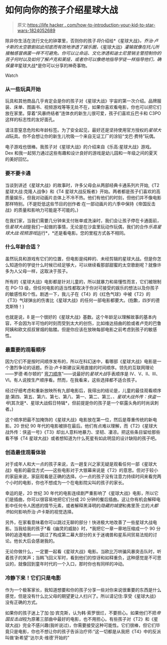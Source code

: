 # 如何向你的孩子介绍星球大战

> 原文:[https://life hacker . com/how-to-introduction-your-kid-to-star-wars-1824052689](https://lifehacker.com/how-to-introduce-your-kid-to-star-wars-1824052689)

除非你生活在流行文化的钟罩里，否则你的孩子*将*介绍给*《星球大战》*。乔治·卢卡斯的太空歌剧如此彻底而有效地渗透了娱乐圈，*《星球大战》*灌输就像在托儿所接触感冒病菌一样不可避免。你可以让命运、文化渗透和迪士尼营销主管控制你的孩子何时以及如何了解卢克和莱娅，或者你可以像绝地指导学徒一样指导他们，确保童年*星球大战*是你可以分享的神奇事物。

Watch

### 从一些玩具开始

玩具和其他商品几乎肯定会是你的孩子对《星球大战》宇宙的第一次介绍。品牌服装、床单、图画书、视频游戏等等无处不在，如果你喜欢看电影，你也可以把它们放在家里。穿着“风暴终结者”连体衣的新生儿很可爱，孩子们喜欢丘巴卡和 C3PO 这样的标志性的友好面孔。

请注意窒息危险和年龄标签。为了安全起见，最好还是坚持使用官方授权的*星球大战*玩具。你不会想让你的新生儿吮吸一个来自无证工厂的涂铅“戈巴·费特”玩偶。

电子游戏也很棒。我孩子对《星球大战》的介绍来自《乐高:星球大战》游戏。Dex 和我一起努力通过这些有趣和设计良好的游戏是幼儿园和一年级之间的夏天的美好回忆。

### 要不要卡通

当谈到讲述《星球大战》的故事时，许多父母会从两部经典卡通系列片开始,《T2 星球大战:克隆人战争》和《T4 星球大战反叛者》开始。两者都是孩子们喜欢的高质量娱乐，但我对动画片总体上不冷不热。他们有他们的时刻，但他们并不像电影那样特别。(不是贬低这些节目的创作者:在一部动画片的六季中保持《帝国反击战》的质量和影响力可能是不可能的。)

在我们家，当我们需要几分钟来支付账单或洗澡时，我们会让孩子停在卡通面前，但*星球大战*是我们一起做的事情，无论是在沙盒里玩动作玩偶，我们的合作*乐高星球大战:视频游戏*运行*，*还是看电影。您的里程方式各不相同。

### 什么年龄合适？

虽然玩具和游戏有它们的位置，但电影是纯粹的、未经剪辑的星球大战。但是你怎么知道你的学徒什么时候已经足够大，可以继续看那部甜蜜的太空歌剧呢？就像许多为人父母一样，这取决于孩子。

所有的《星球大战》电影都是针对儿童的，所以就暴力和易懂性而言，它们被限制在 PG-13 级，但任何电影的适当性都取决于你对可接受的娱乐的想法以及你孩子的敏感性和个性。剧透一下，我儿子在《T4》的《红色气球》中被《T2》的《T3》气球弹出的伤害比《星球大战》的任何一部电影都要大。(抱歉，四岁的德克斯特！)

也就是说，8 是一个很好的《星球大战》基数。这个年龄足以理解故事的基本内容，不会因为半可怕的时刻而受到太大的创伤，比如维达扭曲的脸或者卢克的巴鲁阿姨和欧文叔叔冒烟的骷髅。但是你应该在放映每部电影之前考虑到孩子的敏感性。

### 最重要的观看顺序

因为它们不是按时间顺序发布的，所以在科幻迷中，看哪部《星球大战》电影是一个激烈争论的话题。乔治·卢卡斯建议采用直接的时间顺序。领先的互联网理论——罗德·希尔顿的“ [弯刀顺序](http://www.nomachetejuggling.com/2011/11/11/the-star-wars-saga-suggested-viewing-order/)”——说最好的*星球大战*手表顺序是 IV、V、II、III、VI。有人说按生产顺序看。然而，在我看来，这些选择都不适合孩子。

经过仔细考虑和重新放映所有九部电影后，我得出的结论是，儿童的最佳观看顺序是:第四、第五、第六、第七、第八、第一、第二、第三、*、星球大战外传：侠盗一号*(其次是*、星球大战假日特辑*，但前提是你的孩子是一个崭露头角的时尚讽刺者。)

这个顺序把最不加掩饰的《星球大战》电影放在第一位，然后是尊重传统的新电影。20 世纪 90 年代的电影被排在最后。他们有点难以理解，而《T2》《星球大战外传：侠盗一号》《T3》却出人意料地暴力、坚韧、凄凉。把这些条目留给那些看不够《T4 星球大战》或者想知道为什么死星有如此明显的设计缺陷的孩子吧。

### 创造最佳观看体验

对于成年人和大一点的孩子来说，去一趟复兴之家无疑是观看任何一部《星球大战》电影的最佳方式——这些电影对于大银幕来说是《T2》的意思。但对于较小的家庭来说，家庭观看是正确的选择。小一点的孩子没有注意力持续时间来看完两个小时的电影，你也不想成为一个在电影院尖叫的孩子的家长。

幸运的是，20 世纪 30 年代的电影连续剧严重影响了《星球大战》电影，所以它们是插曲，你可以很容易地把它们分成 20 分钟的餐后插曲。这让你有机会解释电影中任何令人困惑的情节元素，或者解释黑泽明的*隐藏的城堡*和弗里茨·兰的*大都市*如何影响乔治·卢卡斯的视觉选择。

另外，在家看意味着你可以跳过无聊的部分！快进极大地改善了一些星球大战电影。当我给我的孩子*看《幽灵的威胁》时，*我把它一章一章地压缩成一个 90 分钟的追逐电影——跳过了构成第二幕大部分的关于迷魂兽和星系间贸易法规的讨论。他长大后会感谢我的。

无论你做什么，一定要一起看《星球大战》电影。当欧比万哄骗风暴突击队时，听着孩子的笑声；当韩飞回义军时，看到他们的惊讶和如释重负，这种感觉是不可思议的，就像回到童年时代的一个入口，那时你也有同样的冲动。

### 冷静下来！它们只是电影

作为一个极客家长，我知道想要和你的孩子分享一些对你来说很重要的东西是什么感觉，但是没有什么比父母的期望更让人扫兴了。所以请记住:享受《星球大战》没有正确的方式。

如果你的孩子迷上了加·加·宾克斯，认为韩·索罗很烂，不要担心。如果他们不把*帝国反击战*视为原著三部曲中最好的电影，也不用担心。有些孩子对《T2》和《星球大战》完全不感兴趣(我听说过)，你需要接受这种可能性。它们很棒，但它们毕竟只是电影，你也不想让你的孩子告诉治疗师:“这一切都是从我把《T4》中的反派叫做‘新希望’‘达尔夫·维德’开始的"
